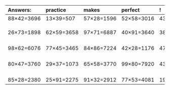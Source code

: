 | Answers: | practice | makes | perfect | ! |
| :--- | :--- | :--- | :--- | :--- |
| 88×42=3696 | 13×39=507 | 57×28=1596 | 52×58=3016 | 43×90=3870 | 
|   |   |   |   |   | 
|   |   |   |   |   | 
|   |   |   |   |   | 
| 26×73=1898 | 62×59=3658 | 97×71=6887 | 40×91=3640 | 38×45=1710 | 
|   |   |   |   |   | 
|   |   |   |   |   | 
|   |   |   |   |   | 
|   |   |   |   |   | 
| 98×62=6076 | 77×45=3465 | 84×86=7224 | 42×28=1176 | 47×29=1363 | 
|   |   |   |   |   | 
|   |   |   |   |   | 
|   |   |   |   |   | 
|   |   |   |   |   | 
| 80×47=3760 | 29×37=1073 | 65×58=3770 | 99×80=7920 | 43×86=3698 | 
|   |   |   |   |   | 
|   |   |   |   |   | 
|   |   |   |   |   | 
|   |   |   |   |   | 
| 85×28=2380 | 25×91=2275 | 91×32=2912 | 77×53=4081 | 19×75=1425 | 
